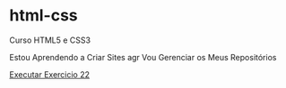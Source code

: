 # html-css
 Curso HTML5 e CSS3

Estou Aprendendo a Criar Sites agr Vou Gerenciar os Meus Repositórios

<a href="https://nycollasalves.github.io/html-css/exe/ex022/index.html">Executar Exercicio 22</a>